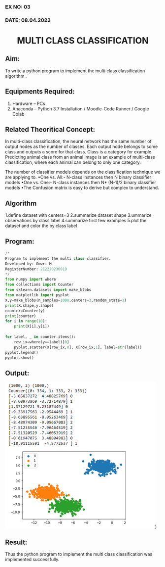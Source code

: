 ### EX NO: 03
### DATE: 08.04.2022
# <p align="center"> MULTI CLASS CLASSIFICATION</P>

## Aim:
To write a python program to implement the multi class classification algorithm .

## Equipments Required:
1. Hardware – PCs
2. Anaconda – Python 3.7 Installation / Moodle-Code Runner / Google Colab

## Related Theoritical Concept:
In multi-class classification, the neural network has the same number of output nodes as the number of classes. Each output node belongs to some class and outputs a score for that class. Class is a category for example Predicting animal class from an animal image is an example of multi-class classification, where each animal can belong to only one category.

The number of classifier models depends on the classification technique we are applying to.
•One vs. All:- N-class instances then N binary classifier models
•One vs. One:- N-class instances then N* (N-1)/2 binary classifier models
•The Confusion matrix is easy to derive but complex to understand.

## Algorithm
1.define dataset with centers=3
2.summarize dataset shape
3.ummarize observations by class label
4.summarize first few examples
5.plot the dataset and color the by class label

## Program:
```python
/*
Program to implement the multi class classifier.
Developed by: Gowri M
RegisterNumber: 212220230019
*/
from numpy import where
from collections import Counter
from sklearn.datasets import make_blobs
from matplotlib import pyplot
X,y=make_blobs(n_samples=1000,centers=3,random_state=1)
print(X.shape,y.shape)
counter=Counter(y)
print(counter)
for i in range(10):
    print(X[i],y[i])
    
for label, _ in counter.items():
    row_ix=where(y==label)[0]
    pyplot.scatter(X[row_ix,0], X[row_ix,1], label=str(label))
pyplot.legend()
pyplot.show()
```

## Output:
![output](./static/img/nn3.png))


## Result:
Thus the python program to implement the multi class classification was implemented successfully.
